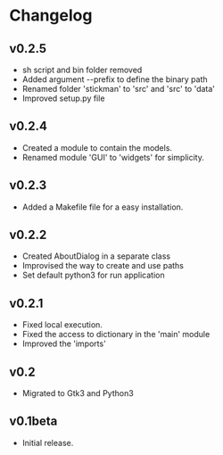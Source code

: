 # Changelog

## v0.2.5
- sh script and bin folder removed
- Added argument --prefix to define the binary path
- Renamed folder 'stickman' to 'src' and 'src' to 'data'
- Improved setup.py file

## v0.2.4
- Created a module to contain the models.
- Renamed module 'GUI' to 'widgets' for simplicity.

## v0.2.3
- Added a Makefile file for a easy installation. 

## v0.2.2
- Created AboutDialog in a separate class
- Improvised the way to create and use paths
- Set default python3 for run application

## v0.2.1
- Fixed local execution.
- Fixed the access to dictionary in the 'main' module
- Improved the 'imports'

## v0.2
- Migrated to Gtk3 and Python3 

## v0.1beta
- Initial release.
